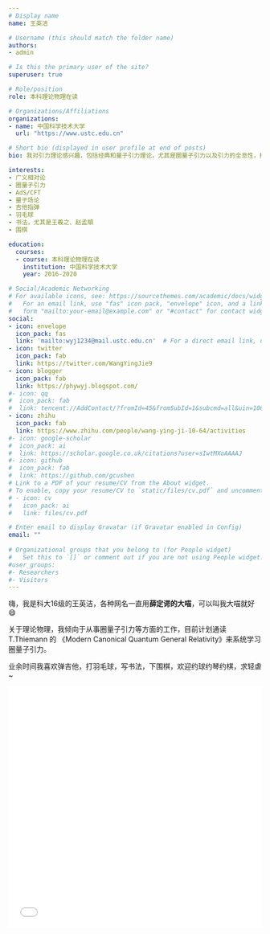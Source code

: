 ```yaml
---
# Display name
name: 王英洁

# Username (this should match the folder name)
authors:
- admin

# Is this the primary user of the site?
superuser: true

# Role/position
role: 本科理论物理在读

# Organizations/Affiliations
organizations:
- name: 中国科学技术大学
  url: "https://www.ustc.edu.cn"

# Short bio (displayed in user profile at end of posts)
bio: 我对引力理论感兴趣，包括经典和量子引力理论，尤其是圈量子引力以及引力的全息性，打算以后从事这些方面的研究工作；同时我也希望能深入学习量子力学，量子场论以及弦论，尤其是它们背后的数学结构。

interests:
- 广义相对论
- 圈量子引力
- AdS/CFT
- 量子场论
- 吉他指弹
- 羽毛球
- 书法，尤其是王羲之、赵孟頫
- 围棋

education:
  courses:
  - course: 本科理论物理在读
    institution: 中国科学技术大学
    year: 2016-2020

# Social/Academic Networking
# For available icons, see: https://sourcethemes.com/academic/docs/widgets/#icons
#   For an email link, use "fas" icon pack, "envelope" icon, and a link in the
#   form "mailto:your-email@example.com" or "#contact" for contact widget.
social:
- icon: envelope
  icon_pack: fas
  link: 'mailto:wyj1234@mail.ustc.edu.cn'  # For a direct email link, use "mailto:test@example.org".
- icon: twitter
  icon_pack: fab
  link: https://twitter.com/WangYingJie9
- icon: blogger
  icon_pack: fab
  link: https://phywyj.blogspot.com/
#- icon: qq
#  icon_pack: fab
#  link: tencent://AddContact/?fromId=45&fromSubId=1&subcmd=all&uin=1064393607&website=www.oicqzone.com
- icon: zhihu
  icon_pack: fab
  link: https://www.zhihu.com/people/wang-ying-ji-10-64/activities
#- icon: google-scholar
#  icon_pack: ai
#  link: https://scholar.google.co.uk/citations?user=sIwtMXoAAAAJ
#- icon: github
#  icon_pack: fab
#  link: https://github.com/gcushen
# Link to a PDF of your resume/CV from the About widget.
# To enable, copy your resume/CV to `static/files/cv.pdf` and uncomment the lines below.  
# - icon: cv
#   icon_pack: ai
#   link: files/cv.pdf

# Enter email to display Gravatar (if Gravatar enabled in Config)
email: ""
  
# Organizational groups that you belong to (for People widget)
#   Set this to `[]` or comment out if you are not using People widget.  
#user_groups:
#- Researchers
#- Visitors
---
```


嗨，我是科大16级的王英洁，各种网名一直用**薛定谔的大喵**，可以叫我大喵就好:smile: 

关于理论物理，我倾向于从事圈量子引力等方面的工作，目前计划通读 T.Thiemann 的 《Modern Canonical Quantum General Relativity》来系统学习圈量子引力。

业余时间我喜欢弹吉他，打羽毛球，写书法，下围棋，欢迎约球约琴约棋，求轻虐~

<iframe src="//player.bilibili.com/player.html?aid=13971872" style="width:100%;height:480px" scrolling="no" border="0" frameborder="no" framespacing="0"></iframe>